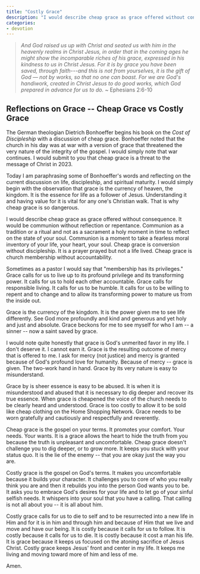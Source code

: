 ```yaml
---
title: "Costly Grace"
description: "I would describe cheap grace as grace offered without consequence. It would be communion without reflection or repentance. Communion as a tradition or a ritual and not as a sacrament a holy moment in time to reflect on the state of your soul."
categories:
- devotion
---
```

> *And God raised us up with Christ and seated us with him in the heavenly realms in Christ Jesus, in order that in the coming ages he might show the incomparable riches of his grace, expressed in his kindness to us in Christ Jesus. For it is by grace you have been saved, through faith---and this is not from yourselves, it is the gift of God &mdash; not by works, so that no one can boast. For we are God's handiwork, created in Christ Jesus to do good works, which God prepared in advance for us to do.* ~ Ephesians 2:6-10
<!--more-->  
## Reflections on Grace -- Cheap Grace vs Costly Grace

The German theologian Dietrich Bonhoeffer begins his book on the *Cost of Discipleship* with a discussion of cheap grace. Bonhoeffer noted that the church in his day was at war with a version of grace that threatened the very nature of the integrity of the gospel. I would simply note that war continues. I would submit to you that cheap grace is a threat to the message of Christ in 2023.

Today I am paraphrasing some of Bonhoeffer's words and reflecting on the current discussion on life, discipleship, and spiritual maturity. I would simply begin with the observation that grace is the currency of heaven, the kingdom. It is the essence for life as a follower of Jesus. Understanding it and having value for it is vital for any one's Christian walk. That is why cheap grace is so dangerous.

I would describe cheap grace as grace offered without consequence. It would be communion without reflection or repentance. Communion as a tradition or a ritual and not as a sacrament a holy moment in time to reflect on the state of your soul. Communion is a moment to take a fearless moral inventory of your life, your heart, your soul. Cheap grace is conversion without discipleship. It is a prayer prayed but not a life lived. Cheap grace is church membership without accountability.

Sometimes as a pastor I would say that "membership has its privileges." Grace calls for us to live up to its profound privilege and its transforming power. It calls for us to hold each other accountable. Grace calls for responsible living. It calls for us to be humble. It calls for us to be willing to repent and to change and to allow its transforming power to mature us from the inside out.

Grace is the currency of the kingdom. It is the power given me to see life differently. See God more profoundly and kind and generous and yet holy and just and absolute. Grace beckons for me to see myself for who I am -- a sinner -- now a saint saved by grace. 

I would note quite honestly that grace is God's unmerited favor in my life. I don't deserve it. I cannot earn it. Grace is the resulting outcome of mercy that is offered to me. I ask for mercy (not justice) and mercy is granted because of God's profound love for humanity. Because of mercy -- grace is given. The two-work hand in hand. Grace by its very nature is easy to misunderstand.

Grace by is sheer essence is easy to be abused. It is when it is misunderstood and abused that it is necessary to dig deeper and recover its true essence. When grace is cheapened the voice of the church needs to be clearly heard and understood. Grace is too costly to allow it to be sold like cheap clothing on the Home Shopping Network. Grace needs to be worn gratefully and cautiously and respectfully and reverently.

Cheap grace is the gospel on your terms. It promotes your comfort. Your needs. Your wants. It is a grace allows the heart to hide the truth from you because the truth is unpleasant and uncomfortable. Cheap grace doesn't challenge you to dig deeper, or to grow more. It keeps you stuck with your status quo. It is the lie of the enemy -- that you are okay just the way you are.

Costly grace is the gospel on God's terms. It makes you uncomfortable because it builds your character. It challenges you to core of who you really think you are and then it rebuilds you into the person God wants you to be. It asks you to embrace God's desires for your life and to let go of your sinful selfish needs. It whispers into your soul that you have a calling. That calling is not all about you -- it is all about him.

Costly grace calls for us to die to self and to be resurrected into a new life in Him and for it is in him and through him and because of Him that we live and move and have our being. It is costly because it calls for us to follow. It is costly because it calls for us to die. It is costly because it cost a man his life. It is grace because it keeps us focused on the atoning sacrifice of Jesus Christ. Costly grace keeps Jesus' front and center in my life. It keeps me living and moving toward more of him and less of me.

Amen.